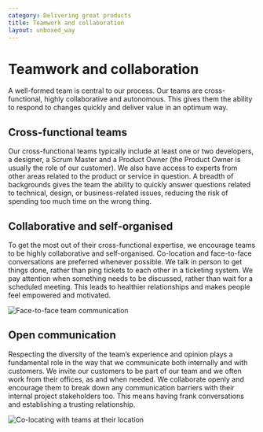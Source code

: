 ```yaml
---
category: Delivering great products
title: Teamwork and collaboration
layout: unboxed_way
---
```


# Teamwork and collaboration

A well-formed team is central to our process. Our teams are cross-functional, highly collaborative and autonomous. This gives them the ability to respond to changes quickly and deliver value in an optimum way.

## Cross-functional teams

Our cross-functional teams typically include at least one or two developers, a designer, a Scrum Master and a Product Owner (the Product Owner is usually the role of our customer). We also have access to experts from other areas related to the product or service in question. A breadth of backgrounds gives the team the ability to quickly answer questions related to technical, design, or business-related issues, reducing the risk of spending too much time on the wrong thing.

## Collaborative and self-organised

To get the most out of their cross-functional expertise, we encourage teams to be highly collaborative and self-organised. Co-location and face-to-face conversations are preferred whenever possible. We talk in person to get things done, rather than ping tickets to each other in a ticketing system. We pay attention when something needs to be discussed, rather than wait for a scheduled meeting. This leads to healthier relationships and makes people feel empowered and motivated.

![Face-to-face team communication](https://s3-eu-west-1.amazonaws.com/unboxed-web-image-uploader/c5132803f6cd2d395290972796b28a97.png)

## Open communication

Respecting the diversity of the team’s experience and opinion plays a fundamental role in the way that we communicate both internally and with customers. We invite our customers to be part of our team and we often work from their offices, as and when needed. We collaborate openly and encourage them to break down any communication barriers with their internal project stakeholders too. This means having frank conversations and establishing a trusting relationship.

![Co-locating with teams at their location](https://s3-eu-west-1.amazonaws.com/unboxed-web-image-uploader/cdcf2fd469157d79ffa99f9df08eae65.png)
